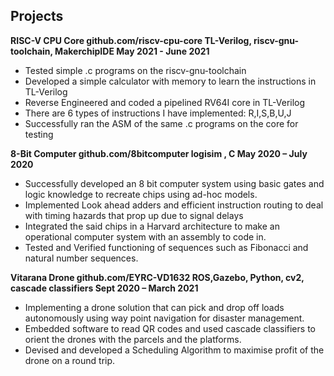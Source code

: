 ## Projects

**RISC-V CPU Core github.com/riscv-cpu-core
  TL-Verilog, riscv-gnu-toolchain, MakerchipIDE May 2021 - June 2021**
-  Tested simple .c programs on the riscv-gnu-toolchain
-  Developed a simple calculator with memory to learn the instructions in TL-Verilog
-  Reverse Engineered and coded a pipelined RV64I core in TL-Verilog
-  There are 6 types of instructions I have implemented: R,I,S,B,U,J
-  Successfully ran the ASM of the same .c programs on the core for testing

**8-Bit Computer github.com/8bitcomputer
  logisim , C May 2020 – July 2020**
-  Successfully developed an 8 bit computer system using basic gates and logic knowledge to recreate chips
using ad-hoc models.
-  Implemented Look ahead adders and efficient instruction routing to deal with timing hazards that prop up
due to signal delays
-  Integrated the said chips in a Harvard architecture to make an operational computer system with an assembly
to code in.
-  Tested and Verified functioning of sequences such as Fibonacci and natural number sequences.

**Vitarana Drone github.com/EYRC-VD1632
  ROS,Gazebo, Python, cv2, cascade classifiers Sept 2020 – March 2021**
-  Implementing a drone solution that can pick and drop off loads autonomously using way point navigation
for disaster management.
-  Embedded software to read QR codes and used cascade classifiers to orient the drones with the parcels and
the platforms.
-  Devised and developed a Scheduling Algorithm to maximise profit of the drone on a round trip.

